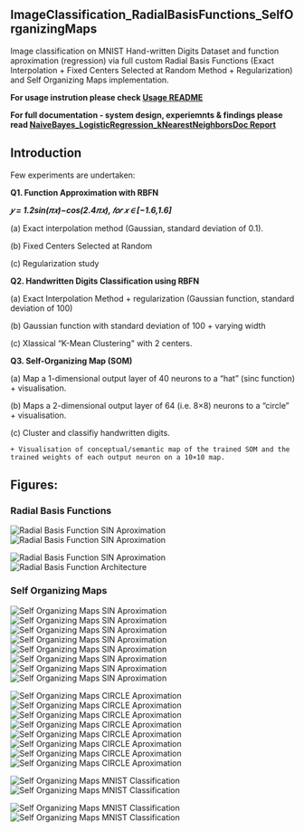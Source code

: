 ## ImageClassification_RadialBasisFunctions_SelfOrganizingMaps
Image classification on MNIST Hand-written Digits Dataset and function aproximation (regression) via full custom Radial Basis Functions (Exact Interpolation + Fixed Centers Selected at Random Method + Regularization) and Self Organizing Maps implementation.

__For usage instrution please check [Usage README](https://github.com/SamyuelDanyo/ImageClassification_RadialBasisFunctions_SelfOrganizingMaps/blob/master/docs/README.txt)__

__For full documentation - system design, experiemnts & findings please read [NaiveBayes_LogisticRegression_kNearestNeighborsDoc Report](https://github.com/SamyuelDanyo/ImageClassification_RadialBasisFunctions_SelfOrganizingMaps/blob/master/docs/ImageClassification_RadialBasisFunctions_SelfOrganizingMapsDoc.pdf)__

## Introduction
Few experiments are undertaken:

__Q1. Function Approximation with RBFN__

  __*𝑦 = 1.2sin(𝜋𝑥)−cos(2.4𝜋𝑥), 𝑓𝑜𝑟 𝑥 ∈ [−1.6,1.6]*__
  
  (a) Exact interpolation method (Gaussian, standard deviation of 0.1).
  
  (b) Fixed Centers Selected at Random
  
  (c) Regularization study
  
__Q2. Handwritten Digits Classification using RBFN__

  (a) Exact Interpolation Method + regularization (Gaussian function, standard deviation of 100)
  
  (b) Gaussian function with standard deviation of 100 + varying width
  
  (c) Xlassical “K-Mean Clustering" with 2 centers.
  
__Q3. Self-Organizing Map (SOM)__

  (a) Map a 1-dimensional output layer of 40 neurons to a “hat” (sinc function) + visualisation.
  
  (b) Maps a 2-dimensional output layer of 64 (i.e. 8×8) neurons to a “circle” + visualisation.
  
  (c) Cluster and classifiy handwritten digits.
  
    + Visualisation of conceptual/semantic map of the trained SOM and the trained weights of each output neuron on a 10×10 map.
    
## Figures:
### Radial Basis Functions

![Radial Basis Function SIN Aproximation](/res/rbf_gi_regr.png) ![Radial Basis Function SIN Aproximation](/res/rbf_fcsr_regr.png)

![Radial Basis Function SIN Aproximation](/res/rbf_fcsr_reg_regr.png) ![Radial Basis Function Architecture](/res/rbf_arch_mnist.png)

### Self Organizing Maps

![Self Organizing Maps SIN Aproximation](/res/som_sin_1.png) ![Self Organizing Maps SIN Aproximation](/res/som_sin_2.png)
![Self Organizing Maps SIN Aproximation](/res/som_sin_3.png) ![Self Organizing Maps SIN Aproximation](/res/som_sin_4.png)
![Self Organizing Maps SIN Aproximation](/res/som_sin_5.png) ![Self Organizing Maps SIN Aproximation](/res/som_sin_6.png)
![Self Organizing Maps SIN Aproximation](/res/som_sin_7.png) ![Self Organizing Maps SIN Aproximation](/res/som_sin_8.png)


![Self Organizing Maps CIRCLE Aproximation](/res/som_circl_1.png) ![Self Organizing Maps CIRCLE Aproximation](/res/som_circl_2.png)
![Self Organizing Maps CIRCLE Aproximation](/res/som_circl_3.png) ![Self Organizing Maps CIRCLE Aproximation](/res/som_circl_4.png)
![Self Organizing Maps CIRCLE Aproximation](/res/som_circl_5.png) ![Self Organizing Maps CIRCLE Aproximation](/res/som_circl_6.png)
![Self Organizing Maps CIRCLE Aproximation](/res/som_circl_7.png) ![Self Organizing Maps CIRCLE Aproximation](/res/som_circl_8.png)

![Self Organizing Maps MNIST Classification](/res/SOM_label_plot.png) ![Self Organizing Maps MNIST Classification](/res/SOM_image_plot.png)

![Self Organizing Maps MNIST Classification](/res/SOM_weights_plot.png) ![Self Organizing Maps MNIST Classification](/res/som_train.png)
